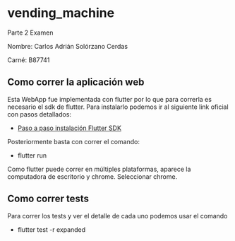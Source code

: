 # vending_machine

Parte 2 Examen 

Nombre: Carlos Adrián Solórzano Cerdas

Carné: B87741

## Como correr  la aplicación web
Esta WebApp fue implementada con flutter por lo que para correrla es necesario el sdk de flutter.
Para instalarlo podemos ir al siguiente link oficial con pasos detallados:

- [Paso a paso instalación Flutter SDK](https://docs.flutter.dev/get-started/install)

Posteriormente basta con correr el comando:
- flutter run

Como flutter puede correr en múltiples plataformas, aparece la computadora de escritorio y chrome.
Seleccionar chrome.

## Como correr  tests
Para correr los tests y ver el detalle de cada uno podemos usar el comando

- flutter test -r expanded 

